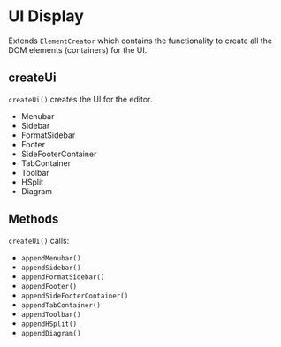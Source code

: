 # UI Display

Extends `ElementCreator` which contains the functionality to create all the DOM elements (containers) for the UI.

## createUi

`createUi()` creates the UI for the editor.

- Menubar
- Sidebar
- FormatSidebar
- Footer
- SideFooterContainer
- TabContainer
- Toolbar
- HSplit
- Diagram

## Methods

`createUi()` calls:

- `appendMenubar()`
- `appendSidebar()`
- `appendFormatSidebar()`
- `appendFooter()`
- `appendSideFooterContainer()`
- `appendTabContainer()`
- `appendToolbar()`
- `appendHSplit()`
- `appendDiagram()`
